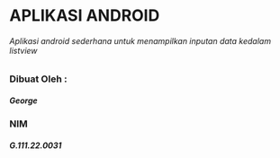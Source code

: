 # APLIKASI ANDROID
###### Aplikasi android sederhana untuk menampilkan inputan data kedalam listview

### Dibuat Oleh :
##### George 
### NIM
##### G.111.22.0031